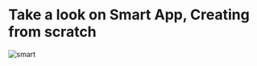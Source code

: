 # Take a look on Smart App, Creating from scratch

![smart](https://user-images.githubusercontent.com/83677865/220979754-311d5c69-03ad-4d08-bf9c-3fa30248b469.png)
